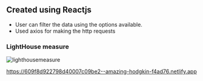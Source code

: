 ## Created using Reactjs
- User can filter the data using the options available.
- Used axios for making the http requests
### LightHouse measure

![lighthousemeasure](rsz_1screenshot_from_2021-05-15_13-50-12.png)

https://609f8d922798d40007c09be2--amazing-hodgkin-f4ad76.netlify.app
